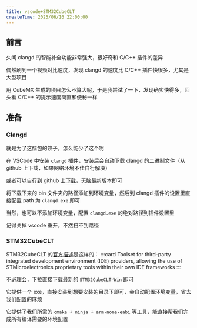 ```yaml
---
title: vscode+STM32CubeCLT
createTime: 2025/06/16 22:00:00
---
```


## 前言

久闻 clangd 的智能补全功能非常强大，很好奇和 C/C++ 插件的差异

偶然刷到一个视频对比速度，发现 clangd 的速度比 C/C++ 插件快很多，尤其是大型项目

用 CubeMX 生成的项目怎么不算大呢，于是我尝试了一下，发现确实快得多，回头看 C/C++ 的提示速度简直和便秘一样

## 准备

### Clangd

就是为了这醋包的饺子，怎么能少了这个呢

在 VSCode 中安装 `clangd` 插件，安装后会自动下载 clangd 的二进制文件（从 github 上下载，如果网络环境不佳自行解决）

或者可以自行到 github 上[下载](https://github.com/clangd/clangd/releases)，无脑最新版本即可

将下载下来的 bin 文件夹的路径添加到环境变量，然后到 clangd 插件的设置里直接配置 path 为 `clangd.exe` 即可

当然，也可以不添加环境变量，配置 `clangd.exe` 的绝对路径到插件设置里

记得关掉 vscode 重开，不然扫不到路径

### STM32CubeCLT

STM32CubeCLT 的[官方描述](https://www.st.com.cn/zh/development-tools/stm32cubeclt.html)是这样的：
:::card
Toolset for third-party integrated development environment (IDE) providers, allowing the use of STMicroelectronics proprietary tools within their own IDE frameworks
:::

不必理会，下拉直接下载最新的 `STM32CubeCLT-Win` 即可

它提供一个 exe，直接安装到想要安装的目录下即可，会自动配置环境变量，省去我们配置的麻烦

它提供了我们所需的 `cmake + ninja + arm-none-eabi` 等工具，能直接帮我们完成所有编译需要的环境配置

